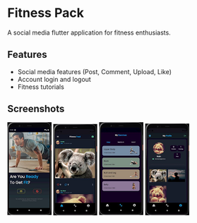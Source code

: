 # Fitness Pack

A social media flutter application for fitness enthusiasts.

## Features

- Social media features (Post, Comment, Upload, Like)
- Account login and logout
- Fitness tutorials

## Screenshots

![](screenshots/fitnesspack.png)
![](screenshots/fitnesspack2.png)
![](screenshots/fitnesspack3.png)
![](screenshots/fitnesspack4.png)

